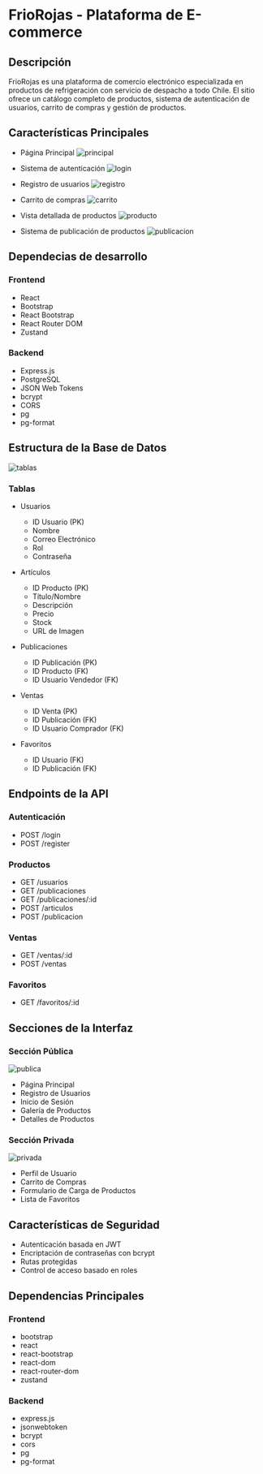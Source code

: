 # FrioRojas - Plataforma de E-commerce

## Descripción

FrioRojas es una plataforma de comercio electrónico especializada en productos de refrigeración con servicio de despacho a todo Chile. El sitio ofrece un catálogo completo de productos, sistema de autenticación de usuarios, carrito de compras y gestión de productos.

## Características Principales

- Página Principal
    ![principal](img/home.jpg)

- Sistema de autenticación
    ![login](img/login.jpg)

- Registro de usuarios
    ![registro](img/registro.jpg)

- Carrito de compras
    ![carrito](img/carrito.png)

- Vista detallada de productos
    ![producto](img/detalle_producto.jpg)
    
- Sistema de publicación de productos
    ![publicacion](img/vista_admin.jpg)

## Dependecias de desarrollo

### Frontend

- React
- Bootstrap
- React Bootstrap
- React Router DOM
- Zustand

### Backend

- Express.js
- PostgreSQL
- JSON Web Tokens
- bcrypt
- CORS
- pg
- pg-format

## Estructura de la Base de Datos

![tablas](img/tablas.jpeg)

### Tablas

- Usuarios

  - ID Usuario (PK)
  - Nombre
  - Correo Electrónico
  - Rol
  - Contraseña

- Artículos

  - ID Producto (PK)
  - Título/Nombre
  - Descripción
  - Precio
  - Stock
  - URL de Imagen

- Publicaciones

  - ID Publicación (PK)
  - ID Producto (FK)
  - ID Usuario Vendedor (FK)

- Ventas

  - ID Venta (PK)
  - ID Publicación (FK)
  - ID Usuario Comprador (FK)

- Favoritos
  - ID Usuario (FK)
  - ID Publicación (FK)

## Endpoints de la API

### Autenticación

- POST /login
- POST /register

### Productos

- GET /usuarios
- GET /publicaciones
- GET /publicaciones/:id
- POST /articulos
- POST /publicacion

### Ventas

- GET /ventas/:id
- POST /ventas

### Favoritos

- GET /favoritos/:id

## Secciones de la Interfaz

### Sección Pública

  ![publica](img/publica.png)

- Página Principal
- Registro de Usuarios
- Inicio de Sesión
- Galería de Productos
- Detalles de Productos

### Sección Privada
  ![privada](img/privada.png)
- Perfil de Usuario
- Carrito de Compras
- Formulario de Carga de Productos
- Lista de Favoritos

## Características de Seguridad

- Autenticación basada en JWT
- Encriptación de contraseñas con bcrypt
- Rutas protegidas
- Control de acceso basado en roles

## Dependencias Principales

### Frontend

- bootstrap
- react
- react-bootstrap
- react-dom
- react-router-dom
- zustand

### Backend

- express.js
- jsonwebtoken
- bcrypt
- cors
- pg
- pg-format
